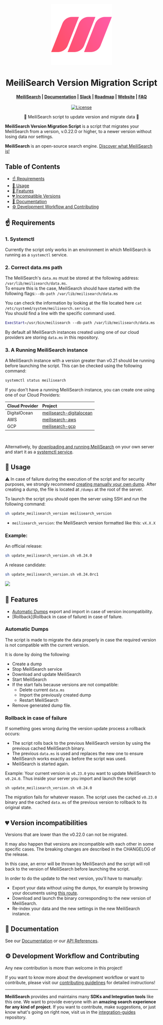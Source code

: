 <p align="center">
  <img src="https://github.com/meilisearch/integration-guides/blob/main/assets/logos/logo.svg" alt="MeiliSearch Version Update Script" width="200" height="200" />
</p>

<h1 align="center">MeiliSearch Version Migration Script</h1>

<h4 align="center">
  <a href="https://github.com/meilisearch/MeiliSearch">MeiliSearch</a> |
  <a href="https://docs.meilisearch.com">Documentation</a> |
  <a href="https://slack.meilisearch.com">Slack</a> |
  <a href="https://roadmap.meilisearch.com/tabs/1-under-consideration">Roadmap</a> |
  <a href="https://www.meilisearch.com">Website</a> |
  <a href="https://docs.meilisearch.com/faq">FAQ</a>
</h4>

<p align="center">
  <a href="https://github.com/meilisearch/meilisearch-migration/blob/main/LICENSE"><img src="https://img.shields.io/badge/license-MIT-informational" alt="License"></a>
</p>

<p align="center">🦜 MeiliSearch script to update version and migrate data 🦜</p>

**MeiliSearch Version Migration Script** is a script that migrates your MeiliSearch from a version, v.0.22.0 or higher, to a newer version without losing data nor settings.

**MeiliSearch** is an open-source search engine. [Discover what MeiliSearch is!](https://github.com/meilisearch/MeiliSearch)

## Table of Contents <!-- omit in toc -->

- [☝️ Requirements](#-Requirements)
- [🚗 Usage](#-Usage)
- [🎉 Features](#-features)
- [💔 Incompatible Versions](#-version-incompatibilities)
- [📖 Documentation](#-documentation)
- [⚙️ Development Workflow and Contributing](#️-development-workflow-and-contributing)

## ☝️ Requirements

### 1. Systemctl

Currently the script only works in an environment in which MeiliSearch is running as a `systemctl` service.

### 2. Correct data.ms path

The MeiliSearch's `data.ms` must be stored at the following address: `/var/lib/meilisearch/data.ms`.<br>
To ensure this is the case, MeiliSearch should have started with the following flags:`--db-path /var/lib/meilisearch/data.ms`

You can check the information by looking at the file located here `cat /etc/systemd/system/meilisearch.service`.<br>
You should find a line with the specific command used.

```bash
ExecStart=/usr/bin/meilisearch --db-path /var/lib/meilisearch/data.ms --env production
```

By default all MeiliSearch instances created using one of our cloud providers are storing `data.ms` in this repository.

### 3. A Running MeiliSearch instance

A MeiliSearch instance with a version greater than v0.21 should be running before launching the script. This can be checked using the following command:

```bash
systemctl status meilisearch
```

If you don't have a running MeiliSearch instance, you can create one using one of our Cloud Providers:

| Cloud Provider | Project                                                                              |
| -------------- | :----------------------------------------------------------------------------------- |
| DigitalOcean   | [meilisearch-digitalocean](https://github.com/meilisearch/meilisearch-digitalocean/) |
| AWS            | [meilisearch-aws](https://github.com/meilisearch/meilisearch-aws/)                   |
| GCP            | [meilisearch-gcp](https://github.com/meilisearch/meilisearch-gcp/)                   |

<br>

Alternatively, by [downloading and running MeiliSearch](https://docs.meilisearch.com/learn/getting_started/installation.html#download-and-launch) on your own server and start it as a [systemctl service](https://www.freedesktop.org/software/systemd/man/systemctl.html).

## 🚗 Usage

⚠️ In case of failure during the execution of the script and for security purposes, we strongly recommend [creating manually your own dump](https://docs.meilisearch.com/reference/features/dumps.html#creating-a-dump). After creating a dump, the file is located at `/dumps` at the root of the server.

To launch the script you should open the server using SSH and run the following command:

```bash
sh update_meilisearch_version meilisearch_version
```

- `meilisearch_version`: the MeiliSearch version formatted like this: `vX.X.X`

### Example:

An official release:

```bash
sh update_meilisearch_version.sh v0.24.0
```

A release candidate:

```bash
sh update_meilisearch_version.sh v0.24.0rc1
```

![](../../assets/version_update.gif)

## 🎉 Features

- [Automatic Dumps](#automatic-dumps) export and import in case of version incompatibility.
- [Rollback](Rollback in case of failure) in case of failure.

### Automatic Dumps

The script is made to migrate the data properly in case the required version is not compatible with the current version.

It is done by doing the following:

- Create a dump
- Stop MeiliSearch service
- Download and update MeiliSearch
- Start MeiliSearch
- If the start fails because versions are not compatible:
  - Delete current `data.ms`
  - Import the previously created dump
  - Restart MeiliSearch
- Remove generated dump file.

### Rollback in case of failure

If something goes wrong during the version update process a rollback occurs:

- The script rolls back to the previous MeiliSearch version by using the previous cached MeiliSearch binary.
- The previous `data.ms` is used and replaces the new one to ensure MeiliSearch works exactly as before the script was used.
- MeiliSearch is started again.

Example:
Your current version is `v0.23.0` you want to update MeiliSearch to `v0.24.0`. Thus inside your server you import and launch the script

```
sh update_meilisearch_version.sh v0.24.0
```

The migration fails for whatever reason. The script uses the cached `v0.23.0` binary and the cached `data.ms` of the previous version to rollback to its original state.

## 💔 Version incompatibilities

Versions that are lower than the v0.22.0 can not be migrated. 

It may also happen that versions are incompatible with each other in some specific cases. The breaking changes are described in the CHANGELOG of the release.

In this case, an error will be thrown by MeiliSearch and the script will roll back to the version of MeiliSearch before launching the script.

In order to do the update to the next version, you'll have to manually:

- Export your data without using the dumps, for example by browsing your documents using [this route](https://docs.meilisearch.com/reference/api/documents.html#get-documents).
- Download and launch the binary corresponding to the new version of MeiliSearch.
- Re-index your data and the new settings in the new MeiliSearch instance.

## 📖 Documentation

See our [Documentation](https://docs.meilisearch.com/learn/tutorials/getting_started.html) or our [API References](https://docs.meilisearch.com/reference/api/).

## ⚙️ Development Workflow and Contributing

Any new contribution is more than welcome in this project!

If you want to know more about the development workflow or want to contribute, please visit our [contributing guidelines](/CONTRIBUTING.md) for detailed instructions!

<hr>

**MeiliSearch** provides and maintains many **SDKs and Integration tools** like this one. We want to provide everyone with an **amazing search experience for any kind of project**. If you want to contribute, make suggestions, or just know what's going on right now, visit us in the [integration-guides](https://github.com/meilisearch/integration-guides) repository.
